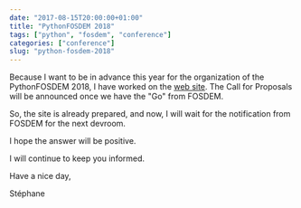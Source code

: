 ```yaml
---
date: "2017-08-15T20:00:00+01:00"
title: "PythonFOSDEM 2018"
tags: ["python", "fosdem", "conference"]
categories: ["conference"]
slug: "python-fosdem-2018"
---
```


Because I want to be in advance this year for the organization of the PythonFOSDEM 2018,
I have worked on the [web site](https://python-fosdem.org). The Call for Proposals will be announced once we have the "Go" from FOSDEM.

So, the site is already prepared, and now, I will wait for the notification from FOSDEM for the next devroom.

I hope the answer will be positive.

I will continue to keep you informed.

Have a nice day,

Stéphane
